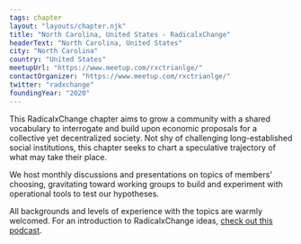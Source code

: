 ```yaml
---
tags: chapter
layout: "layouts/chapter.njk"
title: "North Carolina, United States - RadicalxChange"
headerText: "North Carolina, United States"
city: "North Carolina"
country: "United States"
meetupUrl: "https://www.meetup.com/rxctrianlge/"
contactOrganizer: "https://www.meetup.com/rxctrianlge/"
twitter: "radxchange"
foundingYear: "2020"
---
```

This RadicalxChange chapter aims to grow a community with a shared vocabulary to interrogate and build upon economic proposals for a collective yet decentralized society. Not shy of challenging long-established social institutions, this chapter seeks to chart a speculative trajectory of what may take their place.

We host monthly discussions and presentations on topics of members’ choosing, gravitating toward working groups to build and experiment with operational tools to test our hypotheses.

All backgrounds and levels of experience with the topics are warmly welcomed. For an introduction to RadicalxChange ideas, [check out this podcast](https://80000hours.org/podcast/episodes/glen-weyl-radically-reforming-capitalism-and-democracy/).